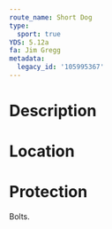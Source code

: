 ```yaml
---
route_name: Short Dog
type:
  sport: true
YDS: 5.12a
fa: Jim Gregg
metadata:
  legacy_id: '105995367'
---
```

# Description
# Location
# Protection
Bolts.